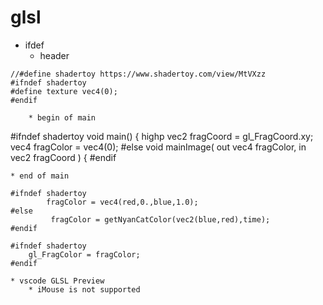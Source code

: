 # glsl
* ifdef
    * header
````
//#define shadertoy https://www.shadertoy.com/view/MtVXzz
#ifndef shadertoy
#define texture vec4(0);
#endif

    * begin of main
````
#ifndef shadertoy
void main()
{
    highp vec2 fragCoord = gl_FragCoord.xy;
    vec4 fragColor = vec4(0);
#else
void mainImage( out vec4 fragColor, in vec2 fragCoord )
{
#endif

    * end of main
````
#ifndef shadertoy
	    fragColor = vec4(red,0.,blue,1.0);
#else
         fragColor = getNyanCatColor(vec2(blue,red),time);    
#endif 

#ifndef shadertoy
    gl_FragColor = fragColor;
#endif 

* vscode GLSL Preview
    * iMouse is not supported
